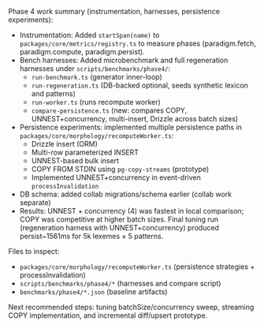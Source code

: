 Phase 4 work summary (instrumentation, harnesses, persistence experiments):

- Instrumentation: Added `startSpan(name)` to `packages/core/metrics/registry.ts` to measure phases (paradigm.fetch, paradigm.compute, paradigm.persist).
- Bench harnesses: Added microbenchmark and full regeneration harnesses under `scripts/benchmarks/phase4/`:
  - `run-benchmark.ts` (generator inner-loop)
  - `run-regeneration.ts` (DB-backed optional, seeds synthetic lexicon and patterns)
  - `run-worker.ts` (runs recompute worker)
  - `compare-persistence.ts` (new: compares COPY, UNNEST+concurrency, multi-insert, Drizzle across batch sizes)
- Persistence experiments: implemented multiple persistence paths in `packages/core/morphology/recomputeWorker.ts`:
  - Drizzle insert (ORM)
  - Multi-row parameterized INSERT
  - UNNEST-based bulk insert
  - COPY FROM STDIN using `pg-copy-streams` (prototype)
  - Implemented UNNEST+concurrency in event-driven `processInvalidation`
- DB schema: added collab migrations/schema earlier (collab work separate)
- Results: UNNEST + concurrency (4) was fastest in local comparison; COPY was competitive at higher batch sizes. Final tuning run (regeneration harness with UNNEST+concurrency) produced persist~1561ms for 5k lexemes × 5 patterns.

Files to inspect:
- `packages/core/morphology/recomputeWorker.ts` (persistence strategies + processInvalidation)
- `scripts/benchmarks/phase4/*` (harnesses and compare script)
- `benchmarks/phase4/*.json` (baseline artifacts)

Next recommended steps: tuning batchSize/concurrency sweep, streaming COPY implementation, and incremental diff/upsert prototype.
